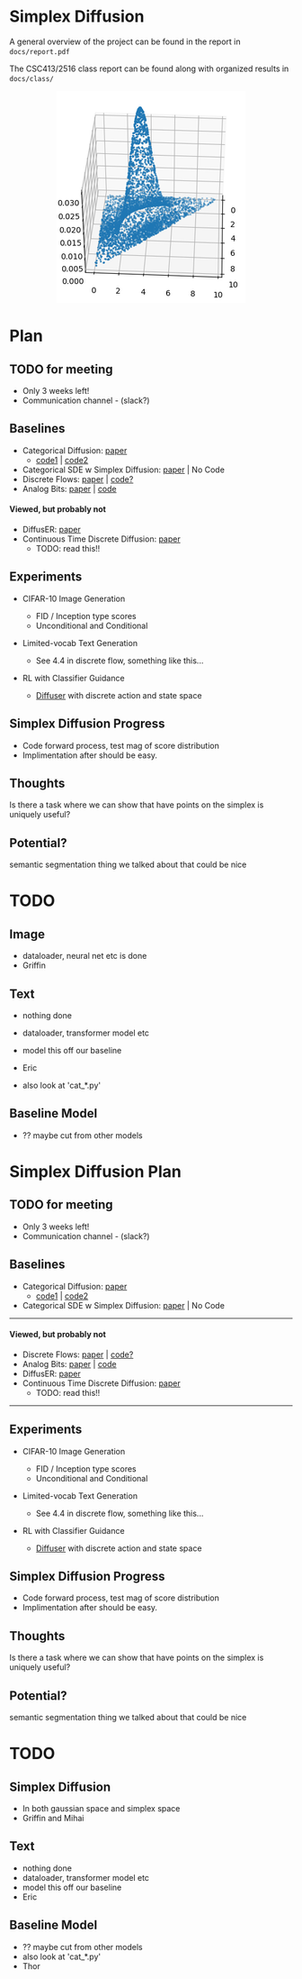 # Simplex Diffusion

A general overview of the project can be found in the report in `docs/report.pdf`

The CSC413/2516 class report can be found along with organized results in `docs/class/`

<p align="center">
  <img src="docs/results/math/pdf.png" />
</p>

# Plan

## TODO for meeting
* Only 3 weeks left!
* Communication channel - (slack?)


## Baselines
* Categorical Diffusion: [paper](https://arxiv.org/abs/2107.03006)
    * [code1](https://github.com/HKUNLP/reparam-discrete-diffusion) | [code2](https://github.com/samb-t/unleashing-transformers)
* Categorical SDE w Simplex Diffusion: [paper](https://arxiv.org/abs/2210.14784) | No Code
* Discrete Flows: [paper](https://arxiv.org/abs/1905.10347) | [code?](https://github.com/google/edward2/blob/main/edward2/tensorflow/layers/discrete_flows.py)
* Analog Bits: [paper](https://arxiv.org/abs/2208.04202) | [code](https://github.com/google-research/pix2seq)

#### Viewed, but probably not
* DiffusER: [paper](https://arxiv.org/abs/2210.16886)
* Continuous Time Discrete Diffusion: [paper](https://arxiv.org/abs/2205.14987)
    * TODO: read this!!

## Experiments
* CIFAR-10 Image Generation
    * FID / Inception type scores
    * Unconditional and Conditional

* Limited-vocab Text Generation
    * See 4.4 in discrete flow, something like this...

* RL with Classifier Guidance
    * [Diffuser](https://arxiv.org/abs/2205.09991) with discrete action and state space

## Simplex Diffusion Progress
* Code forward process, test mag of score distribution
* Implimentation after should be easy.

## Thoughts
Is there a task where we can show that have points on the simplex is uniquely useful?

## Potential?
semantic segmentation thing we talked about
that could be nice

# TODO
## Image
* dataloader, neural net etc is done
* Griffin

## Text
* nothing done
* dataloader, transformer model etc
* model this off our baseline

* Eric


* also look at 'cat_*.py'

## Baseline Model
* ?? maybe cut from other models
# Simplex Diffusion Plan

## TODO for meeting
* Only 3 weeks left!
* Communication channel - (slack?)


## Baselines
* Categorical Diffusion: [paper](https://arxiv.org/abs/2107.03006)
    * [code1](https://github.com/HKUNLP/reparam-discrete-diffusion) | [code2](https://github.com/samb-t/unleashing-transformers)
* Categorical SDE w Simplex Diffusion: [paper](https://arxiv.org/abs/2210.14784) | No Code

---

#### Viewed, but probably not
* Discrete Flows: [paper](https://arxiv.org/abs/1905.10347) | [code?](https://github.com/google/edward2/blob/main/edward2/tensorflow/layers/discrete_flows.py)
* Analog Bits: [paper](https://arxiv.org/abs/2208.04202) | [code](https://github.com/google-research/pix2seq)
* DiffusER: [paper](https://arxiv.org/abs/2210.16886)
* Continuous Time Discrete Diffusion: [paper](https://arxiv.org/abs/2205.14987)
    * TODO: read this!!

---

## Experiments
* CIFAR-10 Image Generation
    * FID / Inception type scores
    * Unconditional and Conditional

* Limited-vocab Text Generation
    * See 4.4 in discrete flow, something like this...

* RL with Classifier Guidance
    * [Diffuser](https://arxiv.org/abs/2205.09991) with discrete action and state space

## Simplex Diffusion Progress
* Code forward process, test mag of score distribution
* Implimentation after should be easy.

## Thoughts
Is there a task where we can show that have points on the simplex is uniquely useful?

## Potential?
semantic segmentation thing we talked about
that could be nice

# TODO
## Simplex Diffusion
* In both gaussian space and simplex space
* Griffin and Mihai

## Text
* nothing done
* dataloader, transformer model etc
* model this off our baseline
* Eric

## Baseline Model
* ?? maybe cut from other models
* also look at 'cat_*.py'
* Thor
